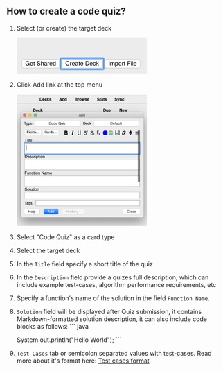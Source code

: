 ## How to create a code quiz?

1) Select (or create) the target deck

   <img src="images/create-1.png" width="300">

2) Click Add link at the top menu

   <img src="images/create-2.png" width="300">

3) Select "Code Quiz" as a card type

4) Select the target deck

5) In the `Title` field specify a short title of the quiz

6) In the `Description` field provide a quizes full description, which can include example test-cases, algorithm performance requirements, etc

7) Specify a function's name of the solution in the field `Function Name`.

8) `Solution` field will be displayed after Quiz submission, it contains Markdown-formatted solution description, it can also include code blocks as follows:
   \`\`\` java
   
   System.out.println("Hello World");
   \`\`\`
   
9) `Test-Cases` tab or semicolon separated values with test-cases. Read more about it's format here:
[Test cases format](test-cases-format.md)
